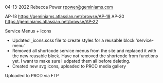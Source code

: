 04-13-2022 Rebecca Power <rpower@geminiams.com>

  AP-18 https://geminiams.atlassian.net/browse/AP-18
  AP-20 https://geminiams.atlassian.net/browse/AP-22

  Service Menus + Icons

  * Updated _icons.scss file to create styles for a reusable block 'service-menu'
  * Removed all shortcode service menus from the site and replaced it with the new reusable block. Have not removed the shortcode from functions yet. I want to make sure I udpated them all before deleting.
  * Created new svg icons, uploaded to PROD media gallery

  Uploaded to PROD via FTP